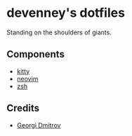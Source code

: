 # devenney's dotfiles

Standing on the shoulders of giants.

## Components

* [kitty](https://github.com/geodimm/dotfiles/blob/main/README.md)
* [neovim](https://neovim.io/)
* [zsh](https://www.zsh.org/)

## Credits

- [Georgi Dmitrov](https://github.com/geodimm)
